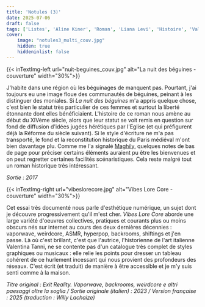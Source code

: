```yaml
---
title: 'Notules (3)'
date: 2025-07-06
draft: false
tags: ['Listes', 'Aline Kiner', 'Roman', 'Liana Levi', 'Histoire', 'Valentina Tanni', 'Essai', 'Audimat éditions', 'Numérique']
cover: 
    image: "notules3_multi_couv.jpg"
    hidden: true
    hiddeninlist: false
---
```


{{< inTextImg-left url="nuit-beguines_couv.jpg" alt="La nuit des béguines - couverture" width="30%">}}

J'habite dans une région où les béguinages de manquent pas. Pourtant, j'ai toujours eu une image floue des communautés de béguines, peinant à les distinguer des moniales. Si *La nuit des béguines* m'a appris quelque chose, c'est bien le statut très particulier de ces femmes et surtout la liberté étonnante dont elles bénéficiaient. L'histoire de ce roman nous amène au début du XIVème siècle, alors que leur statut se voit remis en question sur fond de diffusion d'idées jugées hérétiques par l'Eglise (et qui préfigurent déjà la Réforme du siècle suivant). Si le style d'écriture ne m'a pas transporté, le fond et la reconstitution historique du Paris médiéval m'ont bien davantage plu. Comme me l'a signalé [Maghily](https://www.maghily.be/), quelques notes de bas de page pour préciser certains éléments auraient pu être les bienvenues et on peut regretter certaines facilités scénaristiques. Cela reste malgré tout un roman historique très intéressant. 

*Sortie : 2017*

{{< inTextImg-right url="vibeslorecore.jpg" alt="Vibes Lore Core - couverture" width="30%">}}

Cet essai très documenté nous parle d'esthétique numérique, un sujet dont je découvre progressivement qu'il m'est cher. *Vibes Lore Core* aborde une large variété d'oeuvres collectives, pratiques et courants plus ou moins obscurs nés sur internet au cours des deux dernières décennies : vaporwave, weirdcore, ASMR, hyperpop, backrooms, shiftings et j'en passe. Là où c'est brillant, c'est que l'autrice, l'historienne de l'art italienne Valentina Tanni, ne se contente pas d'un catalogue très complet de styles graphiques ou musicaux : elle relie les points pour dresser un tableau cohérent de ce hurlement incessant qui nous provient des profondeurs des réseaux. C'est écrit (et traduit) de manière à être accessible et je m'y suis senti comme à la maison. 

*Titre original : Exit Reality. Vaporwave, backrooms, weirdcore e altri paesaggi oltre la soglia / Sortie originale (italien) : 2023 / Version française : 2025 (traduction : Willy Lachaize)*
